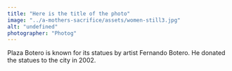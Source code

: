 ```yaml
---
title: "Here is the title of the photo"
image: "../a-mothers-sacrifice/assets/women-still3.jpg"
alt: "undefined"
photographer: "Photog"
---
```

Plaza Botero is known for its statues by artist Fernando Botero. He donated the statues to the city in 2002.